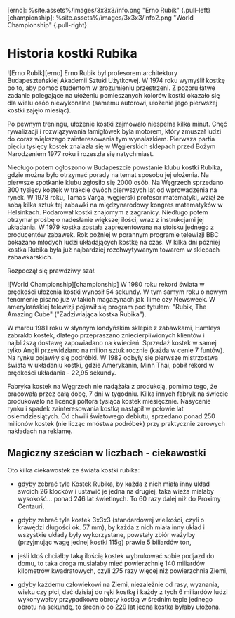 <!---
title: "Historia Kostki Rubika"
-->
[erno]: %site.assets%/images/3x3x3/info.png "Erno Rubik" {.pull-left}
[championship]: %site.assets%/images/3x3x3/info2.png "World Championship" {.pull-right}

# Historia kostki Rubika

![Erno Rubik][erno]
Erno Rubik był profesorem architektury Budapeszteńskiej Akademii Sztuki Użytkowej. 
W 1974 roku wymyślił kostkę po to, aby pomóc studentom w zrozumieniu przestrzeni.
Z pozoru łatwe zadanie polegające na ułożeniu pomieszanych kolorów kostki okazało się dla wielu osób niewykonalne (samemu autorowi, ułożenie jego pierwszej kostki zajęło miesiąc).

Po pewnym treningu, ułożenie kostki zajmowało niespełna kilka minut. Chęć rywalizacji i rozwiązywania łamigłówek była motorem,
który zmuszał ludzi do coraz większego zainteresowania tym wynalazkiem.
Pierwsza partia pięciu tysięcy kostek znalazła się w Węgierskich sklepach przed Bożym Narodzeniem 1977 roku i rozeszła się natychmiast.

Niedługo potem ogłoszono w Budapeszcie powstanie klubu kostki Rubika, gdzie można było otrzymać porady na temat sposobu jej ułożenia.
Na pierwsze spotkanie klubu zgłosiło się 2000 osób. Na Węgrzech sprzedano 300 tysięcy kostek w trakcie dwóch pierwszych lat od wprowadzenia na rynek.
W 1978 roku, Tamas Varga, węgierski profesor matematyki, wziął ze sobą kilka sztuk tej zabawki na międzynarodowy kongres matematyków
w Helsinkach. Podarował kostki znajomym z zagranicy. Niedługo potem otrzymał prośbę o nadesłanie większej ilości, wraz z instrukcjami
jej układania. W 1979 kostka została zaprezentowana na stoisku jednego z producentów zabawek. Rok poźniej w porannym programie telewizji
BBC pokazano młodych ludzi układających kostkę na czas. W kilka dni później kostka Rubika była już najbardziej rozchwytywanym towarem w sklepach zabawkarskich.

Rozpoczął się prawdziwy szał.

![World Championship][championship]
W 1980 roku rekord świata w prędkości ułożenia kostki wynosił 54 sekundy. W tym samym roku o nowym fenomenie pisano już w takich magazynach jak Time czy Newsweek. W amerykańskiej telewizji pojawił się program pod tytułem: "Rubik, The Amazing Cube" ("Zadziwiająca kostka Rubika").

W marcu 1981 roku w słynnym londyńskim sklepie z zabawkami, Hamleys zabrakło kostek, dlatego przepraszano zniecierpliwionych klientów i najbliższą dostawę zapowiadano na kwiecień.
Sprzedaż kostek w samej tylko Anglii przewidziano na milion sztuk rocznie (każda w cenie 7 funtów). Na rynku pojawiły się podróbki.
W 1982 odbyły się pierwsze mistrzostwa świata w układaniu kostki, gdzie Amerykanin, Minh Thai, pobił rekord w prędkości układania - 22,95 sekundy.

Fabryka kostek na Węgrzech nie nadążała z produkcją, pomimo tego, że pracowała przez całą dobę, 7 dni w tygodniu. Kilka innych fabryk na świecie produkowało na licencji półtora tysiąca kostek miesięcznie.
Nasycenie rynku i spadek zainteresowania kostką nastąpił w połowie lat osiemdziesiątych. Od chwili światowego debiutu, sprzedano ponad 250 milionów kostek (nie licząc mnóstwa podróbek) przy praktycznie zerowych nakładach na reklamę.

## Magiczny sześcian w liczbach - ciekawostki

Oto kilka ciekawostek ze świata kostki rubika:

 - gdyby zebrać tyle Kostek Rubika, by każda z nich miała inny układ swoich 26 klocków i ustawić je jedna na drugiej, taka wieża miałaby wysokość... ponad 246 lat świetlnych. To 60 razy dalej niż do Proximy Centauri,

 - gdyby zebrać tyle kostek 3x3x3 (standardowej wielkości, czyli o krawędzi długości ok. 57 mm), by każda z nich miała inny układ i wszystkie układy były wykorzystane, powstały zbiór ważyłby (przyjmując wagę jednej kostki 115g) prawie 5 biliardów ton,

 - jeśli ktoś chciałby taką ilością kostek wybrukować sobie podjazd do domu, to taka droga musiałaby mieć powierzchnię 140 miliardów kilometrów kwadratowych, czyli 275 razy więcej niż powierzchnia Ziemi,

 - gdyby każdemu człowiekowi na Ziemi, niezależnie od rasy, wyznania, wieku czy płci, dać dzisiaj do ręki kostkę i każdy z tych 6 miliardów ludzi wykonywałby przypadkowe obroty kostką w średnim tępie jednego obrotu na sekundę, to średnio co 229 lat jedna kostka byłaby ułożona.
